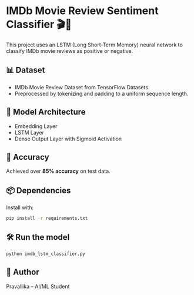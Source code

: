 
# IMDb Movie Review Sentiment Classifier 🎬🧠

This project uses an LSTM (Long Short-Term Memory) neural network to classify IMDb movie reviews as positive or negative.

## 📊 Dataset
- IMDb Movie Review Dataset from TensorFlow Datasets.
- Preprocessed by tokenizing and padding to a uniform sequence length.

## 🧠 Model Architecture
- Embedding Layer
- LSTM Layer
- Dense Output Layer with Sigmoid Activation

## 🚀 Accuracy
Achieved over **85% accuracy** on test data.

## 📦 Dependencies
Install with:
```bash
pip install -r requirements.txt
```

## 🛠️ Run the model
```bash
python imdb_lstm_classifier.py
```

## 📌 Author
Pravallika – AI/ML Student
